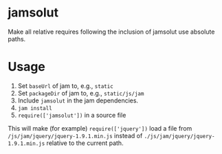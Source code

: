 jamsolut
========

Make all relative requires following the inclusion of jamsolut use absolute paths.

Usage
=====

1. Set `baseUrl` of jam to, e.g., `static`
2. Set `packageDir` of jam to, e.g., `static/js/jam`
3. Include `jamsolut` in the jam dependencies.
4. `jam install`
5. `require(['jamsolut'])` in a source file

This will make (for example) `require(['jquery'])` load a file from
`/js/jam/jquery/jquery-1.9.1.min.js` instead of
`./js/jam/jquery/jquery-1.9.1.min.js` relative to the current path.

